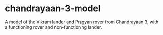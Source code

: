 # chandrayaan-3-model
A model of the Vikram lander and Pragyan rover from Chandrayaan 3, with a functioning rover and non-functioning lander.
